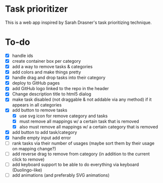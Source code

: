 # Task prioritizer

This is a web app inspired by Sarah Drasner's task prioritizing technique.

# To-do

- [x] handle ids
- [x] create container box per category
- [x] add a way to remove tasks & categories
- [x] add colors and make things pretty
- [x] handle drag and drop tasks into their category
- [x] deploy to GitHub pages
- [x] add GitHub logo linked to the repo in the header
- [x] Change description title to html5 dialog
- [x] make task disabled (not draggable & not addable via any method) if it appears in all categories
- [x] add button to remove tasks
  - [x] use svg icon for remove category and tasks
  - [x] must remove all mappings w/ a certain task that is removed
  - [x] also must remove all mappings w/ a certain category that is removed
- [x] add button to add task/category
- [x] handle empty input add error
- [ ] rank tasks via their number of usages (maybe sort them by their usage on mapping change?)
- [ ] add reverse drag to remove from category (in addition to the current click to remove)
- [ ] add keyboard support to be able to do everything via keyboard (Duolingo-like)
- [ ] add animations (and preferably SVG animations)
